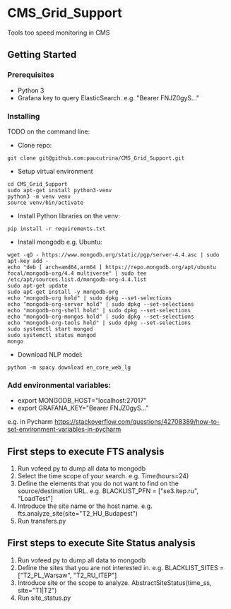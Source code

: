 # CMS_Grid_Support
Tools too speed monitoring in CMS 

## Getting Started

### Prerequisites
- Python 3
- Grafana key to query ElasticSearch. e.g. "Bearer FNJZ0gyS..." 

### Installing

TODO on the command line:

- Clone repo:
```
git clone git@github.com:paucutrina/CMS_Grid_Support.git
```
- Setup virtual environment
```
cd CMS_Grid_Support
sudo apt-get install python3-venv
python3 -m venv venv
source venv/bin/activate
```
- Install Python libraries on the venv:
```
pip install -r requirements.txt
```
- Install mongodb e.g. Ubuntu:
```
wget -qO - https://www.mongodb.org/static/pgp/server-4.4.asc | sudo apt-key add -
echo "deb [ arch=amd64,arm64 ] https://repo.mongodb.org/apt/ubuntu focal/mongodb-org/4.4 multiverse" | sudo tee /etc/apt/sources.list.d/mongodb-org-4.4.list
sudo apt-get update
sudo apt-get install -y mongodb-org
echo "mongodb-org hold" | sudo dpkg --set-selections
echo "mongodb-org-server hold" | sudo dpkg --set-selections
echo "mongodb-org-shell hold" | sudo dpkg --set-selections
echo "mongodb-org-mongos hold" | sudo dpkg --set-selections
echo "mongodb-org-tools hold" | sudo dpkg --set-selections
sudo systemctl start mongod
sudo systemctl status mongod
mongo
```
- Download NLP model:
```
python -m spacy download en_core_web_lg
```
### Add environmental variables:
- export MONGODB_HOST="localhost:27017"
- export GRAFANA_KEY="Bearer FNJZ0gyS..."

e.g. in Pycharm https://stackoverflow.com/questions/42708389/how-to-set-environment-variables-in-pycharm
## First steps to execute FTS analysis
1. Run vofeed.py to dump all data to mongodb
2. Select the time scope of your search. e.g. Time(hours=24)
3. Define the elements that you do not want to find on the source/destination URL. e.g. BLACKLIST_PFN = ["se3.itep.ru", "LoadTest"] 
4. Introduce the site name or the host name. e.g. fts.analyze_site(site="T2_HU_Budapest")
5. Run transfers.py

## First steps to execute Site Status analysis
1. Run vofeed.py to dump all data to mongodb
2. Define the sites that you are not interested in. e.g. BLACKLIST_SITES = ["T2_PL_Warsaw", "T2_RU_ITEP"]
3. Introduce site or the scope to analyze. AbstractSiteStatus(time_ss, site="T1|T2")
4. Run site_status.py

